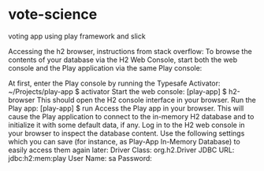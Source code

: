 # vote-science
voting app using play framework and slick




Accessing the h2 browser, instructions from stack overflow:
To browse the contents of your database via the H2 Web Console, start both the web console and the Play application via the same Play console:

At first, enter the Play console by running the Typesafe Activator:
~/Projects/play-app $ activator
Start the web console:
[play-app] $ h2-browser
This should open the H2 console interface in your browser.
Run the Play app:
[play-app] $ run
Access the Play app in your browser. This will cause the Play application to connect to the in-memory H2 database and to initialize it with some default data, if any.
Log in to the H2 web console in your browser to inspect the database content. Use the following settings which you can save (for instance, as Play-App In-Memory Database) to easily access them again later:
Driver Class: org.h2.Driver
JDBC URL: jdbc:h2:mem:play
User Name: sa
Password: <blank>